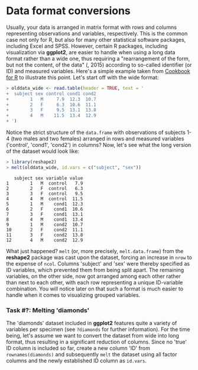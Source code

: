 
# Data format conversions
Usually, your data is arranged in matrix format with rows and columns 
representing observations and variables, respectively. This is the common case 
not only for R, but also for many other statistical software packages, including 
Excel and SPSS. 
However, certain R packages, including visualization via **ggplot2**, are easier to handle when 
using a long data format rather than a wide one, thus requiring a "rearrangement of the form, but not the content, of the 
data" (, 2015) according to so-called 
identifier (or ID) and measured variables. Here's a simple example taken from 
[Cookbook for R](http://www.cookbook-r.com/Manipulating_data/Converting_data_between_wide_and_long_format/) 
to illustrate this point. Let's start off with the wide format:


```r
> olddata_wide <- read.table(header = TRUE, text = '
+  subject sex control cond1 cond2
+        1   M     7.9  12.3  10.7
+        2   F     6.3  10.6  11.1
+        3   F     9.5  13.1  13.8
+        4   M    11.5  13.4  12.9
+ ')
```

Notice the strict structure of the `data.frame` with observations of subjects 
1-4 (two males and two females) arranged in rows and measured variables ('control', 
'cond1', 'cond2') in columns? Now, let's see what the long version of the 
dataset would look like:


```r
> library(reshape2)
> melt(olddata_wide, id.vars = c("subject", "sex"))
```

```
   subject sex variable value
1        1   M  control   7.9
2        2   F  control   6.3
3        3   F  control   9.5
4        4   M  control  11.5
5        1   M    cond1  12.3
6        2   F    cond1  10.6
7        3   F    cond1  13.1
8        4   M    cond1  13.4
9        1   M    cond2  10.7
10       2   F    cond2  11.1
11       3   F    cond2  13.8
12       4   M    cond2  12.9
```

What just happened? `melt` (or, more precisely, `melt.data.frame`) from the 
**reshape2** package was cast upon the dataset, forcing an increase in `nrow` to 
the expense of `ncol`. Columns 'subject' and 'sex' were thereby specified as 
ID variables, which prevented them from being split apart. The remaining variables, 
on the other side, now got arranged among each other rather than next to each other, 
with each row representing a unique ID-variable combination. 
You will notice later on that such a format is much easier to handle when it 
comes to visualizing grouped variables.

### Task #?: Melting 'diamonds'
The 'diamonds' dataset included in **ggplot2** features quite a variety of 
variables per specimen (see `?diamonds` for further information). For the time 
being, let's assume we want to convert the dataset from wide into long format, 
thus resulting in a significant reduction of columns. Since no 'true' ID column 
is included so far, create a new column 'ID' from `rownames(diamonds)` and 
subsequently `melt` the dataset using all factor columns and the newly 
established ID column as `id.vars`.

